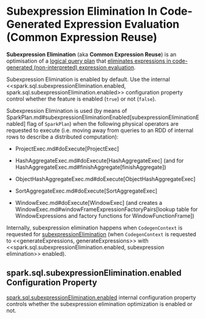 # Subexpression Elimination In Code-Generated Expression Evaluation (Common Expression Reuse)

**Subexpression Elimination** (aka **Common Expression Reuse**) is an optimisation of a [logical query plan](logical-operators/LogicalPlan.md) that [eliminates expressions in code-generated (non-interpreted) expression evaluation](whole-stage-code-generation/CodegenContext.md#subexpressionElimination).

Subexpression Elimination is enabled by default. Use the internal <<spark.sql.subexpressionElimination.enabled, spark.sql.subexpressionElimination.enabled>> configuration property control whether the feature is enabled (`true`) or not (`false`).

Subexpression Elimination is used (by means of SparkPlan.md#subexpressionEliminationEnabled[subexpressionEliminationEnabled] flag of `SparkPlan`) when the following physical operators are requested to execute (i.e. moving away from queries to an RDD of internal rows to describe a distributed computation):

* ProjectExec.md#doExecute[ProjectExec]

* HashAggregateExec.md#doExecute[HashAggregateExec] (and for HashAggregateExec.md#finishAggregate[finishAggregate])

* ObjectHashAggregateExec.md#doExecute[ObjectHashAggregateExec]

* SortAggregateExec.md#doExecute[SortAggregateExec]

* WindowExec.md#doExecute[WindowExec] (and creates a WindowExec.md#windowFrameExpressionFactoryPairs[lookup table for WindowExpressions and factory functions for WindowFunctionFrame])

Internally, subexpression elimination happens when `CodegenContext` is requested for [subexpressionElimination](whole-stage-code-generation/CodegenContext.md#subexpressionElimination) (when `CodegenContext` is requested to <<generateExpressions, generateExpressions>> with <<spark.sql.subexpressionElimination.enabled, subexpression elimination>> enabled).

## <span id="spark.sql.subexpressionElimination.enabled"> spark.sql.subexpressionElimination.enabled Configuration Property

[spark.sql.subexpressionElimination.enabled](configuration-properties.md#spark.sql.subexpressionElimination.enabled) internal configuration property controls whether the subexpression elimination optimization is enabled or not.
